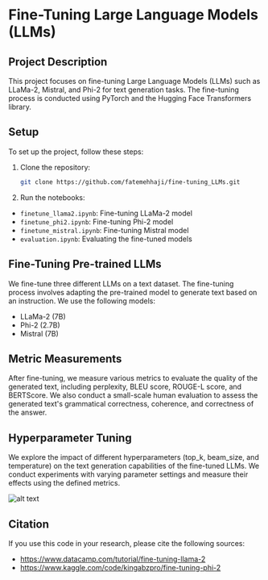 # Fine-Tuning Large Language Models (LLMs)

## Project Description

This project focuses on fine-tuning Large Language Models (LLMs) such as LLaMa-2, Mistral, and Phi-2 for text generation tasks. The fine-tuning process is conducted using PyTorch and the Hugging Face Transformers library.

## Setup

To set up the project, follow these steps:

1. Clone the repository:
   ```bash
   git clone https://github.com/fatemehhaji/fine-tuning_LLMs.git


3. Run the notebooks:
- `finetune_llama2.ipynb`: Fine-tuning LLaMa-2 model
- `finetune_phi2.ipynb`: Fine-tuning Phi-2 model
- `finetune_mistral.ipynb`: Fine-tuning Mistral model
- `evaluation.ipynb`: Evaluating the fine-tuned models

## Fine-Tuning Pre-trained LLMs

We fine-tune three different LLMs on a text dataset. The fine-tuning process involves adapting the pre-trained model to generate text based on an instruction. We use the following models:

- LLaMa-2 (7B)
- Phi-2 (2.7B)
- Mistral (7B)

## Metric Measurements

After fine-tuning, we measure various metrics to evaluate the quality of the generated text, including perplexity, BLEU score, ROUGE-L score, and BERTScore. We also conduct a small-scale human evaluation to assess the generated text's grammatical correctness, coherence, and correctness of the answer.

## Hyperparameter Tuning

We explore the impact of different hyperparameters (top_k, beam_size, and temperature) on the text generation capabilities of the fine-tuned LLMs. We conduct experiments with varying parameter settings and measure their effects using the defined metrics.

![alt text]([http://url/to/img.png](https://github.com/fatemehhaji/fine-tuning_LLMs/images/parameters_evaluation.jpeg))

## Citation

If you use this code in your research, please cite the following sources:

- https://www.datacamp.com/tutorial/fine-tuning-llama-2
- https://www.kaggle.com/code/kingabzpro/fine-tuning-phi-2


